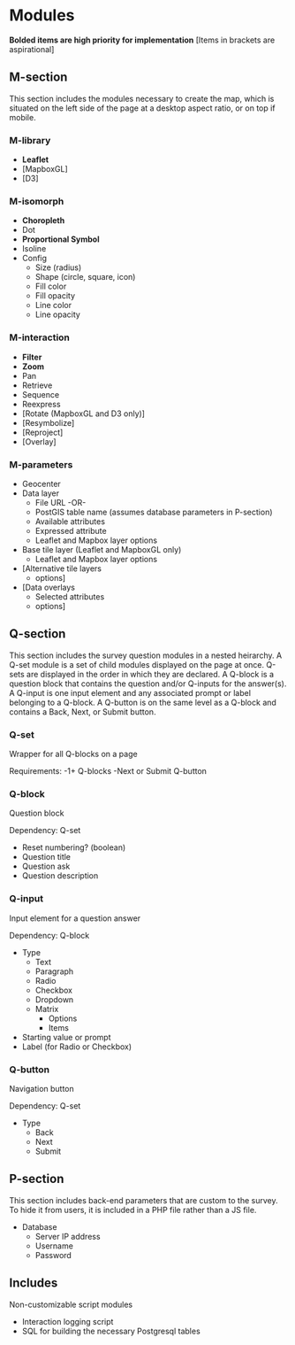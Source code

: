 # Modules

**Bolded items are high priority for implementation**
[Items in brackets are aspirational]

## M-section

This section includes the modules necessary to create the map, which is situated on the left side of the page at a desktop aspect ratio, or on top if mobile.

### M-library

- **Leaflet**
- [MapboxGL]
- [D3]

### M-isomorph

- **Choropleth**
- Dot
- **Proportional Symbol**
- Isoline
- Config
	- Size (radius)
	- Shape (circle, square, icon)
	- Fill color
	- Fill opacity
	- Line color
	- Line opacity

### M-interaction

- **Filter**
- **Zoom**
- Pan
- Retrieve
- Sequence
- Reexpress
- [Rotate (MapboxGL and D3 only)]
- [Resymbolize]
- [Reproject]
- [Overlay]

### M-parameters

- Geocenter
- Data layer
	- File URL -OR-
	- PostGIS table name (assumes database parameters in P-section)
	- Available attributes
	- Expressed attribute
	- Leaflet and Mapbox layer options
- Base tile layer (Leaflet and MapboxGL only)
	- Leaflet and Mapbox layer options
- [Alternative tile layers
	- options]
- [Data overlays
	- Selected attributes
	- options]

## Q-section

This section includes the survey question modules in a nested heirarchy. A Q-set module is a set of child modules displayed on the page at once. Q-sets are displayed in the order in which they are declared. A Q-block is a question block that contains the question and/or Q-inputs for the answer(s). A Q-input is one input element and any associated prompt or label belonging to a Q-block. A Q-button is on the same level as a Q-block and contains a Back, Next, or Submit button.

### Q-set

Wrapper for all Q-blocks on a page

Requirements:
-1+ Q-blocks
-Next or Submit Q-button

### Q-block

Question block

Dependency: Q-set

- Reset numbering? (boolean)
- Question title
- Question ask
- Question description

### Q-input

Input element for a question answer

Dependency: Q-block

- Type
	- Text
	- Paragraph
	- Radio
	- Checkbox
	- Dropdown
	- Matrix
		- Options
		- Items
- Starting value or prompt
- Label (for Radio or Checkbox)

### Q-button

Navigation button

Dependency: Q-set

- Type
	- Back
	- Next
	- Submit

## P-section

This section includes back-end parameters that are custom to the survey. To hide it from users, it is included in a PHP file rather than a JS file.

- Database
	- Server IP address
	- Username
	- Password

## Includes

Non-customizable script modules

- Interaction logging script
- SQL for building the necessary Postgresql tables